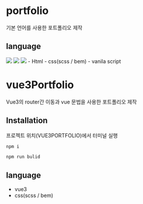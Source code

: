 # portfolio
 기본 언어를 사용한 포트폴리오 제작
 
## language
<img src="https://img.shields.io/badge/HTML-34F26?style=flat-square&logo=HTML5&logoColor=white"/>
<img src="https://img.shields.io/badge/HTML-1572B6?style=flat-square&logo=css3&logoColor=white"/>
<img src="https://img.shields.io/badge/HTML-F7DF1E?style=flat-square&logo=javascript&logoColor=white"/>
- Html
- css(scss / bem)
- vanila script







# vue3Portfolio
 Vue3의 router간 이동과 vue 문법을 사용한 포트폴리오 제작 

## Installation
프로젝트 위치(VUE3PORTFOLIO)에서 터미널 실행

```bash
npm i

npm run bulid
```

 
## language
- vue3
- css(scss / bem)
